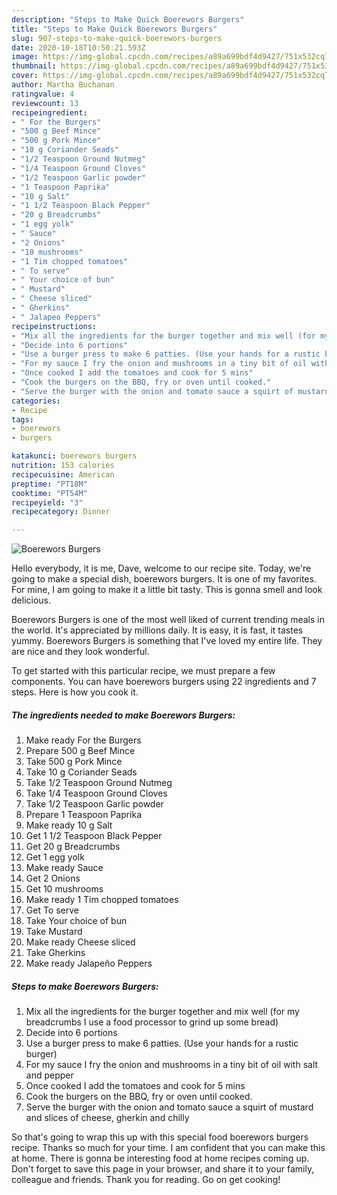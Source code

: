 ```yaml
---
description: "Steps to Make Quick Boerewors Burgers"
title: "Steps to Make Quick Boerewors Burgers"
slug: 907-steps-to-make-quick-boerewors-burgers
date: 2020-10-18T10:50:21.593Z
image: https://img-global.cpcdn.com/recipes/a89a699bdf4d9427/751x532cq70/boerewors-burgers-recipe-main-photo.jpg
thumbnail: https://img-global.cpcdn.com/recipes/a89a699bdf4d9427/751x532cq70/boerewors-burgers-recipe-main-photo.jpg
cover: https://img-global.cpcdn.com/recipes/a89a699bdf4d9427/751x532cq70/boerewors-burgers-recipe-main-photo.jpg
author: Martha Buchanan
ratingvalue: 4
reviewcount: 13
recipeingredient:
- " For the Burgers"
- "500 g Beef Mince"
- "500 g Pork Mince"
- "10 g Coriander Seads"
- "1/2 Teaspoon Ground Nutmeg"
- "1/4 Teaspoon Ground Cloves"
- "1/2 Teaspoon Garlic powder"
- "1 Teaspoon Paprika"
- "10 g Salt"
- "1 1/2 Teaspoon Black Pepper"
- "20 g Breadcrumbs"
- "1 egg yolk"
- " Sauce"
- "2 Onions"
- "10 mushrooms"
- "1 Tim chopped tomatoes"
- " To serve"
- " Your choice of bun"
- " Mustard"
- " Cheese sliced"
- " Gherkins"
- " Jalapeo Peppers"
recipeinstructions:
- "Mix all the ingredients for the burger together and mix well (for my breadcrumbs I use a food processor to grind up some bread)"
- "Decide into 6 portions"
- "Use a burger press to make 6 patties. (Use your hands for a rustic burger)"
- "For my sauce I fry the onion and mushrooms in a tiny bit of oil with salt and pepper"
- "Once cooked I add the tomatoes and cook for 5 mins"
- "Cook the burgers on the BBQ, fry or oven until cooked."
- "Serve the burger with the onion and tomato sauce a squirt of mustard and slices of cheese, gherkin and chilly"
categories:
- Recipe
tags:
- boerewors
- burgers

katakunci: boerewors burgers 
nutrition: 153 calories
recipecuisine: American
preptime: "PT18M"
cooktime: "PT54M"
recipeyield: "3"
recipecategory: Dinner

---
```



![Boerewors Burgers](https://img-global.cpcdn.com/recipes/a89a699bdf4d9427/751x532cq70/boerewors-burgers-recipe-main-photo.jpg)

Hello everybody, it is me, Dave, welcome to our recipe site. Today, we're going to make a special dish, boerewors burgers. It is one of my favorites. For mine, I am going to make it a little bit tasty. This is gonna smell and look delicious.



Boerewors Burgers is one of the most well liked of current trending meals in the world. It's appreciated by millions daily. It is easy, it is fast, it tastes yummy. Boerewors Burgers is something that I've loved my entire life. They are nice and they look wonderful.


To get started with this particular recipe, we must prepare a few components. You can have boerewors burgers using 22 ingredients and 7 steps. Here is how you cook it.

<!--inarticleads1-->

##### The ingredients needed to make Boerewors Burgers:

1. Make ready  For the Burgers
1. Prepare 500 g Beef Mince
1. Take 500 g Pork Mince
1. Take 10 g Coriander Seads
1. Take 1/2 Teaspoon Ground Nutmeg
1. Take 1/4 Teaspoon Ground Cloves
1. Take 1/2 Teaspoon Garlic powder
1. Prepare 1 Teaspoon Paprika
1. Make ready 10 g Salt
1. Get 1 1/2 Teaspoon Black Pepper
1. Get 20 g Breadcrumbs
1. Get 1 egg yolk
1. Make ready  Sauce
1. Get 2 Onions
1. Get 10 mushrooms
1. Make ready 1 Tim chopped tomatoes
1. Get  To serve
1. Take  Your choice of bun
1. Take  Mustard
1. Make ready  Cheese sliced
1. Take  Gherkins
1. Make ready  Jalapeño Peppers




<!--inarticleads2-->

##### Steps to make Boerewors Burgers:

1. Mix all the ingredients for the burger together and mix well (for my breadcrumbs I use a food processor to grind up some bread)
1. Decide into 6 portions
1. Use a burger press to make 6 patties. (Use your hands for a rustic burger)
1. For my sauce I fry the onion and mushrooms in a tiny bit of oil with salt and pepper
1. Once cooked I add the tomatoes and cook for 5 mins
1. Cook the burgers on the BBQ, fry or oven until cooked.
1. Serve the burger with the onion and tomato sauce a squirt of mustard and slices of cheese, gherkin and chilly




So that's going to wrap this up with this special food boerewors burgers recipe. Thanks so much for your time. I am confident that you can make this at home. There is gonna be interesting food at home recipes coming up. Don't forget to save this page in your browser, and share it to your family, colleague and friends. Thank you for reading. Go on get cooking!
